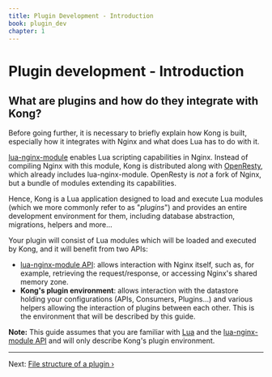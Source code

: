```yaml
---
title: Plugin Development - Introduction
book: plugin_dev
chapter: 1
---
```


# Plugin development - Introduction

## What are plugins and how do they integrate with Kong?

Before going further, it is necessary to briefly explain how Kong is built, especially how it integrates with Nginx and what does Lua has to do with it.

[lua-nginx-module] enables Lua scripting capabilities in Nginx. Instead of compiling Nginx with this module, Kong is distributed along with [OpenResty](https://openresty.org/), which already includes lua-nginx-module. OpenResty is *not* a fork of Nginx, but a bundle of modules extending its capabilities.

Hence, Kong is a Lua application designed to load and execute Lua modules (which we more commonly refer to as "*plugins*") and provides an entire development environment for them, including database abstraction, migrations, helpers and more...

Your plugin will consist of Lua modules which will be loaded and executed by Kong, and it will benefit from two APIs:

- [lua-nginx-module API][lua-nginx-module]: allows interaction with Nginx itself, such as, for example, retrieving the request/response, or accessing Nginx's shared memory zone.
- **Kong's plugin environment**: allows interaction with the datastore holding your configurations (APIs, Consumers, Plugins...) and various helpers allowing the interaction of plugins between each other. This is the environment that will be described by this guide.

<div class="alert alert-warning">
  <strong>Note:</strong> This guide assumes that you are familiar with <a href="http://www.lua.org/">Lua</a> and the <a href="https://github.com/openresty/lua-nginx-module">lua-nginx-module API</a> and will only describe Kong's plugin environment.
</div>

---

Next: [File structure of a plugin &rsaquo;]({{page.book.next}})

[lua-nginx-module]: https://github.com/openresty/lua-nginx-module
